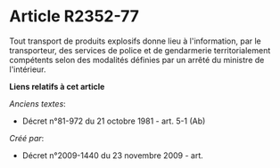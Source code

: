 # Article R2352-77

Tout transport de produits explosifs donne lieu à l'information, par le transporteur, des services de police et de
gendarmerie territorialement compétents selon des modalités définies par un arrêté du ministre de l'intérieur.

**Liens relatifs à cet article**

_Anciens textes_:

  - Décret n°81-972 du 21 octobre 1981 - art. 5-1 (Ab)

_Créé par_:

  - Décret n°2009-1440 du 23 novembre 2009 - art.
